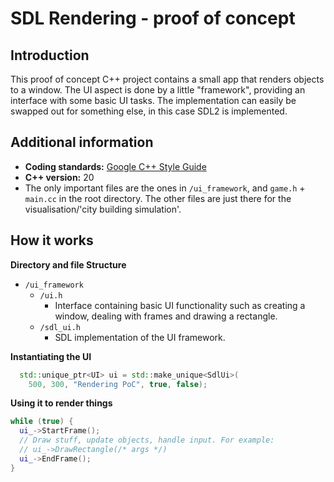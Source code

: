 # SDL Rendering - proof of concept

## Introduction
This proof of concept C++ project contains a small app that renders 
objects to a window.
The UI aspect is done by a little "framework", providing an interface with some basic UI tasks. 
The implementation can easily be swapped out for something else, in this case SDL2 is implemented.

## Additional information
- **Coding standards:** [Google C++ Style Guide](https://google.github.io/styleguide/cppguide.html)
- **C++ version:** 20
- The only important files are the ones in `/ui_framework`, and `game.h` + `main.cc` in the root directory. The other files are just there for the visualisation/'city building simulation'.

## How it works

**Directory and file Structure**
- `/ui_framework`
  - `/ui.h`
    - Interface containing basic UI functionality such as creating a window, dealing with frames and drawing a rectangle.
  - `/sdl_ui.h`
    - SDL implementation of the UI framework.

**Instantiating the UI**
```c++
  std::unique_ptr<UI> ui = std::make_unique<SdlUi>(
    500, 300, "Rendering PoC", true, false);
```

**Using it to render things**
```c++
while (true) {
  ui_->StartFrame();
  // Draw stuff, update objects, handle input. For example:
  // ui_->DrawRectangle(/* args */)
  ui_->EndFrame();
}
```

